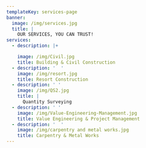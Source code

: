```yaml
---
templateKey: services-page
banner:
  image: /img/services.jpg
  title: |
    OUR SERVICES, YOU CAN TRUST!
services:
  - description: |+

    image: /img/Civil.jpg
    title: Building & Civil Construction
  - description: '  '
    image: /img/resort.jpg
    title: Resort Construction
  - description: ' '
    image: /img/QS2.jpg
    title: |
      Quantity Surveying
  - description: ' '
    image: /img/Value-Engineering-Management.jpg
    title: Value Engineering & Project Management
  - description: '  '
    image: /img/carpentry and metal works.jpg
    title: Carpentry & Metal Works
---
```


